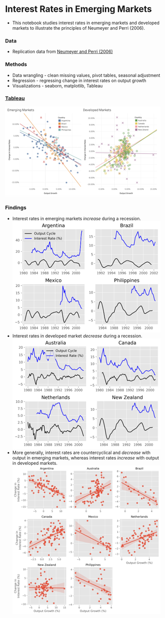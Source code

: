 # Interest Rates in Emerging Markets
- This notebook studies interest rates in emerging markets and developed markets to illustrate the principles of Neumeyer and Perri (2006).

### Data
- Replication data from [Neumeyer and Perri (2006)](https://ideas.repec.org/a/eee/moneco/v52y2005i2p345-380.html)

### Methods
- Data wrangling - clean missing values, pivot tables, seasonal adjustment
- Regression - regressing change in interest rates on output growth
- Visualizations - seaborn, matplotlib, Tableau

### [Tableau](https://public.tableau.com/app/profile/mitchell.vaughn4481/viz/InterestRatesinEmergingMarkets/Dashboard1?publish=yes)

![blah](./fig/tableau_screenshot.png)

### Findings
- Interest rates in emerging markets *increase* during a recession.
![blah](./fig/output_cycle_interestrate_emerging.png)
- Interest rates in developed market *decrease* during a recession.
![blah](./fig/output_cycle_interestrate_developed.png)
- More generally, interest rates are countercyclical and *decrease* with output in emerging markets, whereas interest rates *increase* with output in developed markets.
![blah](./fig/output_growth_vs_interestrate.png)